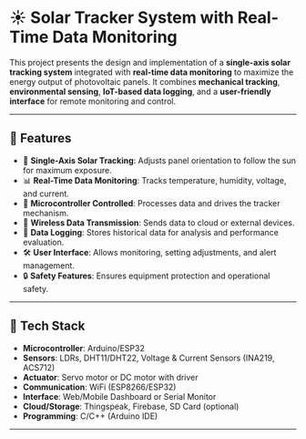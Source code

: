 # ☀️ Solar Tracker System with Real-Time Data Monitoring

This project presents the design and implementation of a **single-axis solar tracking system** integrated with **real-time data monitoring** to maximize the energy output of photovoltaic panels. It combines **mechanical tracking**, **environmental sensing**, **IoT-based data logging**, and a **user-friendly interface** for remote monitoring and control.

---

## 🚀 Features

- 📍 **Single-Axis Solar Tracking**: Adjusts panel orientation to follow the sun for maximum exposure.
- 📊 **Real-Time Data Monitoring**: Tracks temperature, humidity, voltage, and current.
- 🧠 **Microcontroller Controlled**: Processes data and drives the tracker mechanism.
- 📡 **Wireless Data Transmission**: Sends data to cloud or external devices.
- 🧾 **Data Logging**: Stores historical data for analysis and performance evaluation.
- 🛠️ **User Interface**: Allows monitoring, setting adjustments, and alert management.
- 🔒 **Safety Features**: Ensures equipment protection and operational safety.

---

## 🧰 Tech Stack

- **Microcontroller**: Arduino/ESP32
- **Sensors**: LDRs, DHT11/DHT22, Voltage & Current Sensors (INA219, ACS712)
- **Actuator**: Servo motor or DC motor with driver
- **Communication**: WiFi (ESP8266/ESP32)
- **Interface**: Web/Mobile Dashboard or Serial Monitor
- **Cloud/Storage**: Thingspeak, Firebase, SD Card (optional)
- **Programming**: C/C++ (Arduino IDE)

---

